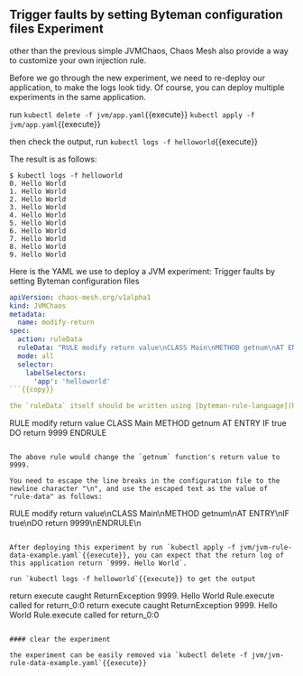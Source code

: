 ## Trigger faults by setting Byteman configuration files Experiment
other than the previous simple JVMChaos, Chaos Mesh also provide a way to customize your own injection rule.

Before we go through the new experiment, we need to re-deploy our application, to make the logs look tidy.
Of course, you can deploy multiple experiments in the same application.

run
`kubectl delete -f jvm/app.yaml`{{execute}}
`kubectl apply -f jvm/app.yaml`{{execute}}

then check the output, run `kubectl logs -f helloworld`{{execute}}

The result is as follows:
```
$ kubectl logs -f helloworld
0. Hello World
1. Hello World
2. Hello World
3. Hello World
4. Hello World
5. Hello World
6. Hello World
7. Hello World
8. Hello World
9. Hello World
```

Here is the YAML we use to deploy a JVM experiment: Trigger faults by setting Byteman configuration files

```yaml
apiVersion: chaos-mesh.org/v1alpha1
kind: JVMChaos
metadata:
  name: modify-return
spec:
  action: ruleData
  ruleData: "RULE modify return value\nCLASS Main\nMETHOD getnum\nAT ENTRY\nIF true\nDO\n    return 9999\nENDRULE"
  mode: all
  selector:
    labelSelectors:
      'app': 'helloworld'
```{{copy}}

the `ruleData` itself should be written using [byteman-rule-language](https://downloads.jboss.org/byteman/4.0.16/byteman-programmers-guide.html#the-byteman-rule-language), which is a bytecode manipulation tool which makes it simple to change the operation of Java applications either at load time or while the application is running.

```
RULE modify return value
CLASS Main
METHOD getnum
AT ENTRY
IF true
DO
    return 9999
ENDRULE
```

The above rule would change the `getnum` function's return value to 9999.

You need to escape the line breaks in the configuration file to the newline character "\n", and use the escaped text as the value of "rule-data" as follows:
```
RULE modify return value\nCLASS Main\nMETHOD getnum\nAT ENTRY\nIF true\nDO return 9999\nENDRULE\n
```

After deploying this experiment by run `kubectl apply -f jvm/jvm-rule-data-example.yaml`{{execute}}, you can expect that the return log of this application return `9999. Hello World`.

run `kubectl logs -f helloworld`{{execute}} to get the output

```
return execute
caught ReturnException
9999. Hello World
Rule.execute called for return_0:0
return execute
caught ReturnException
9999. Hello World
Rule.execute called for return_0:0
```

#### clear the experiment

the experiment can be easily removed via `kubectl delete -f jvm/jvm-rule-data-example.yaml`{{execute}}
